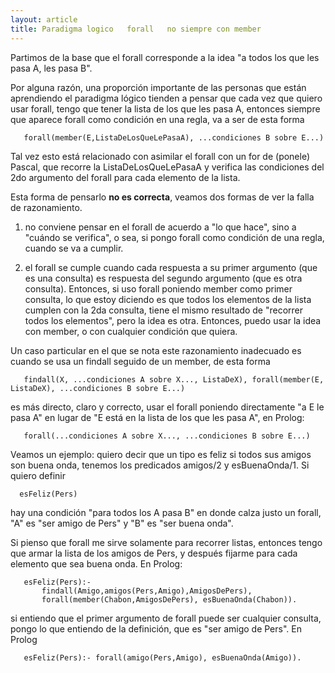 ```yaml
---
layout: article
title: Paradigma logico   forall   no siempre con member
---
```


Partimos de la base que el forall corresponde a la idea "a todos los que les pasa A, les pasa B".

Por alguna razón, una proporción importante de las personas que están aprendiendo el paradigma lógico tienden a pensar que cada vez que quiero usar forall, tengo que tener la lista de los que les pasa A, entonces siempre que aparece forall como condición en una regla, va a ser de esta forma

`   forall(member(E,ListaDeLosQueLePasaA), ...condiciones B sobre E...)`

Tal vez esto está relacionado con asimilar el forall con un for de (ponele) Pascal, que recorre la ListaDeLosQueLePasaA y verifica las condiciones del 2do argumento del forall para cada elemento de la lista.

Esta forma de pensarlo **no es correcta**, veamos dos formas de ver la falla de razonamiento.

1. no conviene pensar en el forall de acuerdo a "lo que hace", sino a "cuándo se verifica", o sea, si pongo forall como condición de una regla, cuando se va a cumplir.

2. el forall se cumple cuando cada respuesta a su primer argumento (que es una consulta) es respuesta del segundo argumento (que es otra consulta). Entonces, si uso forall poniendo member como primer consulta, lo que estoy diciendo es que todos los elementos de la lista cumplen con la 2da consulta, tiene el mismo resultado de "recorrer todos los elementos", pero la idea es otra. Entonces, puedo usar la idea con member, o con cualquier condición que quiera.

Un caso particular en el que se nota este razonamiento inadecuado es cuando se usa un findall seguido de un member, de esta forma

`   findall(X, ...condiciones A sobre X..., ListaDeX), forall(member(E,ListaDeX), ...condiciones B sobre E...)`

es más directo, claro y correcto, usar el forall poniendo directamente "a E le pasa A" en lugar de "E está en la lista de los que les pasa A", en Prolog:

`   forall(...condiciones A sobre X..., ...condiciones B sobre E...)`

Veamos un ejemplo: quiero decir que un tipo es feliz si todos sus amigos son buena onda, tenemos los predicados amigos/2 y esBuenaOnda/1. Si quiero definir

`  esFeliz(Pers)`

hay una condición "para todos los A pasa B" en donde calza justo un forall, "A" es "ser amigo de Pers" y "B" es "ser buena onda".

Si pienso que forall me sirve solamente para recorrer listas, entonces tengo que armar la lista de los amigos de Pers, y después fijarme para cada elemento que sea buena onda. En Prolog:

`   esFeliz(Pers):- `
`       findall(Amigo,amigos(Pers,Amigo),AmigosDePers), `
`       forall(member(Chabon,AmigosDePers), esBuenaOnda(Chabon)).`

si entiendo que el primer argumento de forall puede ser cualquier consulta, pongo lo que entiendo de la definición, que es "ser amigo de Pers". En Prolog

`   esFeliz(Pers):- forall(amigo(Pers,Amigo), esBuenaOnda(Amigo)).`
